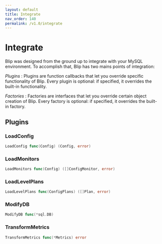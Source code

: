 ```yaml
---
layout: default
title: Integrate
nav_order: 140
permalink: /v1.0/integrate
---
```


# Integrate

Blip was designed from the ground up to integrate with your MySQL environment.
To accomplish that, Blip has two mains points of integration:

_Plugins_
: Plugins are function callbacks that let you override specific functionality of Blip.
Every plugin is optional: if specified, it overrides the built-in functionality.

_Factories_
:  Factories are interfaces that let you override certain object creation of Blip.
Every factory is optional: if specified, it overrides the built-in factory.


## Plugins

### LoadConfig

```go
LoadConfig func(Config) (Config, error)
```

### LoadMonitors

```go
LoadMonitors func(Config) ([]ConfigMonitor, error)
```

### LoadLevelPlans

```go
LoadLevelPlans func(ConfigPlans) ([]Plan, error)
```

### ModifyDB

```go
ModifyDB func(*sql.DB)
```

### TransformMetrics

```go
TransformMetrics func(*Metrics) error
```
